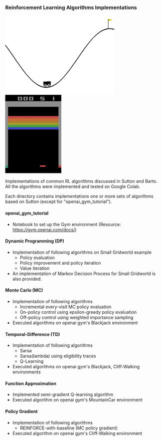 ### Reinforcement Learning Algorithms Implementations
<img src="/images/MountainCar.gif" width="350" height="250"/> <img src="/images/Breakout.gif" width="180" height="250"/>

Implementations of common RL algorithms discussed in Sutton and Barto. All the algorithms were implemented and tested on Google Colab.

Each directory contains implementations one or more sets of algorithms based on Sutton (except for "openai_gym_tutorial").

#### openai_gym_tutorial
- Notebook to set up the Gym environment (Resource: https://gym.openai.com/docs/)

#### Dynamic Programming (DP)
- Implementation of following algorithms on Small Gridworld example
  - Policy evaluation
  - Policy improvement and policy iteration
  - Value iteration
- An implementation of Markov Decision Process for Small Gridworld is also provided.

#### Monte Carlo (MC)
- Implementation of following algorithms
  - Incremental every-visit MC policy evaluation
  - On-policy control using epsilon-greedy policy evaluation
  - Off-policy control using weighted importance sampling
- Executed algorithms on openai gym's Blackjack environment

#### Temporal-Difference (TD)
- Implementation of following algorithms
  - Sarsa
  - Sarsa(lambda) using eligibility traces
  - Q-Learning
- Executed algorithms on openai gym's Blackjack, Cliff-Walking environments

#### Function Approximation
- Implemented semi-gradient Q-learning algorithm
- Executed algorithm on openai gym's MountainCar environment

#### Policy Gradient
- Implementation of following algorithms
  - REINFORCE-with-baseline (MC policy gradient)
- Executed algorithm on openai gym's Cliff-Walking environment


